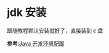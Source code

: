 # jdk 安装

跟随教程默认安装就好了，直接装到 c 盘

**参考**:[Java 开发环境配置](http://www.runoob.com/java/java-environment-setup.html)
